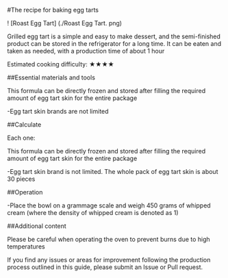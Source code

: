 #The recipe for baking egg tarts

! [Roast Egg Tart] (./Roast Egg Tart. png)

Grilled egg tart is a simple and easy to make dessert, and the semi-finished product can be stored in the refrigerator for a long time. It can be eaten and taken as needed, with a production time of about 1 hour

Estimated cooking difficulty: ★★★★

##Essential materials and tools

This formula can be directly frozen and stored after filling the required amount of egg tart skin for the entire package

-Egg tart skin brands are not limited

##Calculate

Each one:

This formula can be directly frozen and stored after filling the required amount of egg tart skin for the entire package

-Egg tart skin brand is not limited. The whole pack of egg tart skin is about 30 pieces

##Operation

-Place the bowl on a grammage scale and weigh 450 grams of whipped cream (where the density of whipped cream is denoted as 1)

##Additional content

Please be careful when operating the oven to prevent burns due to high temperatures

If you find any issues or areas for improvement following the production process outlined in this guide, please submit an Issue or Pull request.